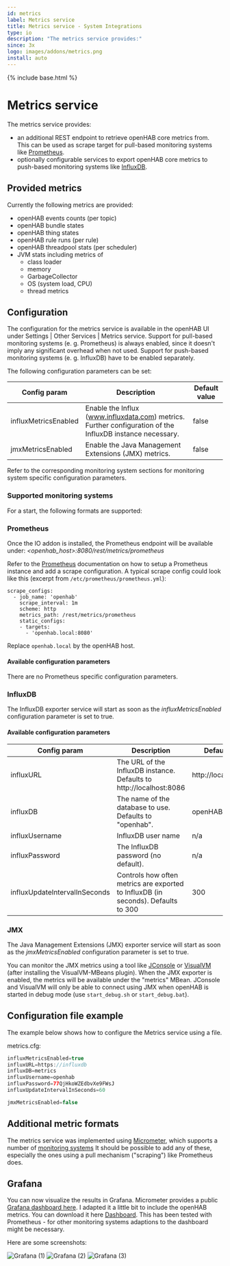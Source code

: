 ```yaml
---
id: metrics
label: Metrics service
title: Metrics service - System Integrations
type: io
description: "The metrics service provides:"
since: 3x
logo: images/addons/metrics.png
install: auto
---
```


<!-- Attention authors: Do not edit directly. Please add your changes to the appropriate source repository -->

{% include base.html %}

# Metrics service

<AddonLogo />

The metrics service provides:

- an additional REST endpoint to retrieve openHAB core metrics from. This can be used as scrape target for pull-based monitoring systems like [Prometheus](https://prometheus.io/).
- optionally configurable services to export openHAB core metrics to push-based monitoring systems like [InfluxDB](https://www.influxdata.com/).

## Provided metrics

Currently the following metrics are provided:

- openHAB events counts (per topic)
- openHAB bundle states
- openHAB thing states
- openHAB rule runs (per rule)
- openHAB threadpool stats (per scheduler)
- JVM stats including metrics of
  - class loader
  - memory
  - GarbageCollector
  - OS (system load, CPU)
  - thread metrics

## Configuration

The configuration for the metrics service is available in the openHAB UI under Settings | Other Services | Metrics service.
Support for pull-based monitoring systems (e. g. Prometheus) is always enabled, since it doesn't imply any significant overhead when not used.
Support for push-based monitoring systems (e. g. InfluxDB) have to be enabled separately.

The following configuration parameters can be set:

| Config param         | Description                                                                                               | Default value |
|----------------------|-----------------------------------------------------------------------------------------------------------|---------------|
| influxMetricsEnabled | Enable the Influx (www.influxdata.com) metrics. Further configuration of the InfluxDB instance necessary. | false         |
| jmxMetricsEnabled    | Enable the Java Management Extensions (JMX) metrics.                                                      | false         |

Refer to the corresponding monitoring system sections for monitoring system specific configuration parameters.

### Supported monitoring systems

For a start, the following formats are supported:

### Prometheus

Once the IO addon is installed, the Prometheus endpoint will be available under:
_<openhab_host>:8080/rest/metrics/prometheus_

Refer to the [Prometheus](https://prometheus.io/) documentation on how to setup a Prometheus instance and add a scrape configuration. A typical scrape config could look like this (excerpt from `/etc/prometheus/prometheus.yml`):

````shell
scrape_configs:
  - job_name: 'openhab'
    scrape_interval: 1m
    scheme: http
    metrics_path: /rest/metrics/prometheus
    static_configs:
    - targets:
      - 'openhab.local:8080'
````

Replace `openhab.local` by the openHAB host.

#### Available configuration parameters

There are no Prometheus specific configuration parameters.

### InfluxDB

The InfluxDB exporter service will start as soon as the _influxMetricsEnabled_ configuration parameter is set to true.

#### Available configuration parameters

| Config param                  | Description                                                                       | Default value         |
|-------------------------------|-----------------------------------------------------------------------------------|-----------------------|
| influxURL                     | The URL of the InfluxDB instance. Defaults to http://localhost:8086               | http://localhost:8086 |
| influxDB                      | The name of the database to use. Defaults to "openhab".                           | openHAB               |
| influxUsername                | InfluxDB user name                                                                | n/a                   |
| influxPassword                | The InfluxDB password (no default).                                               | n/a                   |
| influxUpdateIntervalInSeconds | Controls how often metrics are exported to InfluxDB (in seconds). Defaults to 300 | 300                   |

### JMX

The Java Management Extensions (JMX) exporter service will start as soon as the _jmxMetricsEnabled_ configuration parameter is set to true.

You can monitor the JMX metrics using a tool like [JConsole](https://docs.oracle.com/en/java/javase/17/management/using-jconsole.html) or [VisualVM](https://visualvm.github.io/) (after installing the VisualVM-MBeans plugin).
When the JMX exporter is enabled, the metrics will be available under the "metrics" MBean.
JConsole and VisualVM will only be able to connect using JMX when openHAB is started in debug mode (use `start_debug.sh` or `start_debug.bat`).

## Configuration file example

The example below shows how to configure the Metrics service using a file.

metrics.cfg:

```java
influxMetricsEnabled=true
influxURL=https://influxdb
influxDB=metrics
influxUsername=openhab
influxPassword=77QjHkoWZEdbvXe9FWsJ
influxUpdateIntervalInSeconds=60

jmxMetricsEnabled=false
```

## Additional metric formats

The metrics service was implemented using [Micrometer](https://micrometer.io), which supports a number of [monitoring systems](https://micrometer.io/docs)
It should be possible to add any of these, especially the ones using a pull mechanism ("scraping") like Prometheus does.

## Grafana

You can now visualize the results in Grafana. Micrometer provides a public [Grafana dashboard here](https://grafana.com/grafana/dashboards/4701).
I adapted it a little bit to include the openHAB metrics.
You can download it here [Dashboard](./doc/dashboard.json).
This has been tested with Prometheus - for other monitoring systems adaptions to the dashboard might be necessary.

Here are some screenshots:

![Grafana (1)](doc/grafana-1.png)
![Grafana (2)](doc/grafana-2.png)
![Grafana (3)](doc/grafana-3.png)
